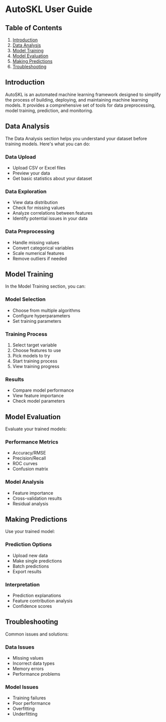 # AutoSKL User Guide

## Table of Contents
1. [Introduction](#introduction)
2. [Data Analysis](#data-analysis)
3. [Model Training](#model-training)
4. [Model Evaluation](#model-evaluation)
5. [Making Predictions](#making-predictions)
6. [Troubleshooting](#troubleshooting)

## Introduction
AutoSKL is an automated machine learning framework designed to simplify the process of building, deploying, and maintaining machine learning models. It provides a comprehensive set of tools for data preprocessing, model training, prediction, and monitoring.

## Data Analysis
The Data Analysis section helps you understand your dataset before training models. Here's what you can do:

### Data Upload
- Upload CSV or Excel files
- Preview your data
- Get basic statistics about your dataset

### Data Exploration
- View data distribution
- Check for missing values
- Analyze correlations between features
- Identify potential issues in your data

### Data Preprocessing
- Handle missing values
- Convert categorical variables
- Scale numerical features
- Remove outliers if needed

## Model Training
In the Model Training section, you can:

### Model Selection
- Choose from multiple algorithms
- Configure hyperparameters
- Set training parameters

### Training Process
1. Select target variable
2. Choose features to use
3. Pick models to try
4. Start training process
5. View training progress

### Results
- Compare model performance
- View feature importance
- Check model parameters

## Model Evaluation
Evaluate your trained models:

### Performance Metrics
- Accuracy/RMSE
- Precision/Recall
- ROC curves
- Confusion matrix

### Model Analysis
- Feature importance
- Cross-validation results
- Residual analysis

## Making Predictions
Use your trained model:

### Prediction Options
- Upload new data
- Make single predictions
- Batch predictions
- Export results

### Interpretation
- Prediction explanations
- Feature contribution analysis
- Confidence scores

## Troubleshooting
Common issues and solutions:

### Data Issues
- Missing values
- Incorrect data types
- Memory errors
- Performance problems

### Model Issues
- Training failures
- Poor performance
- Overfitting
- Underfitting
